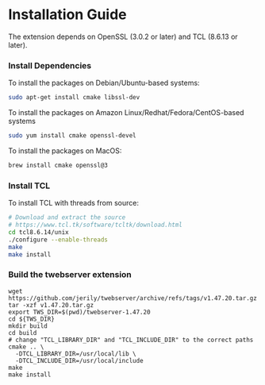 # Installation Guide

The extension depends on OpenSSL (3.0.2 or later) and TCL (8.6.13 or later).

### Install Dependencies

To install the packages on Debian/Ubuntu-based systems:
```bash
sudo apt-get install cmake libssl-dev
```

To install the packages on Amazon Linux/Redhat/Fedora/CentOS-based systems
```bash
sudo yum install cmake openssl-devel
```

To install the packages on MacOS:
```bash
brew install cmake openssl@3
```

### Install TCL

To install TCL with threads from source:
```bash
# Download and extract the source
# https://www.tcl.tk/software/tcltk/download.html
cd tcl8.6.14/unix
./configure --enable-threads
make
make install
```

### Build the twebserver extension
```
wget https://github.com/jerily/twebserver/archive/refs/tags/v1.47.20.tar.gz
tar -xzf v1.47.20.tar.gz
export TWS_DIR=$(pwd)/twebserver-1.47.20
cd ${TWS_DIR}
mkdir build
cd build
# change "TCL_LIBRARY_DIR" and "TCL_INCLUDE_DIR" to the correct paths
cmake .. \
  -DTCL_LIBRARY_DIR=/usr/local/lib \
  -DTCL_INCLUDE_DIR=/usr/local/include
make
make install
```
